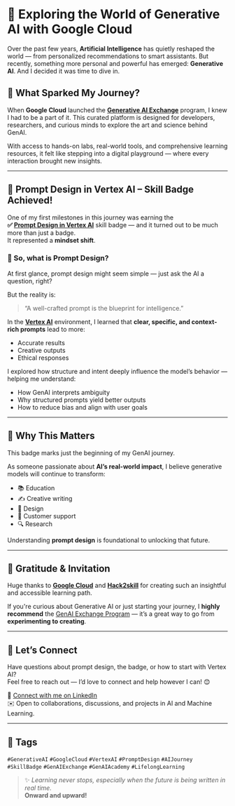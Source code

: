 # 🚀 Exploring the World of Generative AI with Google Cloud

Over the past few years, **Artificial Intelligence** has quietly reshaped the world — from personalized recommendations to smart assistants. But recently, something more personal and powerful has emerged: **Generative AI**. And I decided it was time to dive in.

## 🎯 What Sparked My Journey?

When **Google Cloud** launched the **[Generative AI Exchange](https://cloud.google.com/generative-ai)** program, I knew I had to be a part of it. This curated platform is designed for developers, researchers, and curious minds to explore the art and science behind GenAI.

With access to hands-on labs, real-world tools, and comprehensive learning resources, it felt like stepping into a digital playground — where every interaction brought new insights.

---

## 🧠 Prompt Design in Vertex AI – Skill Badge Achieved!

One of my first milestones in this journey was earning the  
**✅ [Prompt Design in Vertex AI](https://www.cloudskillsboost.google/public_profiles)** skill badge — and it turned out to be much more than just a badge.  
It represented a **mindset shift**.

### 📌 So, what is Prompt Design?

At first glance, prompt design might seem simple — just ask the AI a question, right?

But the reality is:
> “A well-crafted prompt is the blueprint for intelligence.”

In the **[Vertex AI](https://cloud.google.com/vertex-ai/docs/generative-ai/overview)** environment, I learned that **clear, specific, and context-rich prompts** lead to more:
- Accurate results  
- Creative outputs  
- Ethical responses  

I explored how structure and intent deeply influence the model’s behavior — helping me understand:
- How GenAI interprets ambiguity  
- Why structured prompts yield better outputs  
- How to reduce bias and align with user goals  

---

## 🌟 Why This Matters

This badge marks just the beginning of my GenAI journey.

As someone passionate about **AI’s real-world impact**, I believe generative models will continue to transform:
- 📚 Education  
- ✍️ Creative writing  
- 🎨 Design  
- 🤖 Customer support  
- 🔍 Research

Understanding **prompt design** is foundational to unlocking that future.

---

## 🙌 Gratitude & Invitation

Huge thanks to **[Google Cloud](https://cloud.google.com/)** and **[Hack2skill](https://hack2skill.com/)** for creating such an insightful and accessible learning path.

If you're curious about Generative AI or just starting your journey, I **highly recommend** the [GenAI Exchange Program](https://cloud.google.com/generative-ai) — it’s a great way to go from **experimenting to creating**.

---

## 🤝 Let’s Connect

Have questions about prompt design, the badge, or how to start with Vertex AI?  
Feel free to reach out — I’d love to connect and help however I can! 😊

🔗 [Connect with me on LinkedIn](https://www.linkedin.com/in/your-profile)  
✉️ Open to collaborations, discussions, and projects in AI and Machine Learning.

---

## 📌 Tags

`#GenerativeAI` `#GoogleCloud` `#VertexAI` `#PromptDesign` `#AIJourney`  
`#SkillBadge` `#GenAIExchange` `#GenAIAcademy` `#LifelongLearning`

> ✨ *Learning never stops, especially when the future is being written in real time.*  
> **Onward and upward!**
